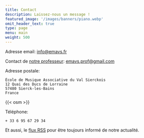 ```yaml
---
title: Contact
description: Laissez-nous un message !
featured_image: '/images/banners/piano.webp'
omit_header_text: true
type: page
menu: main
weight: 500
---
```


Adresse email: info@emavs.fr

Contact de [notre professeur](https://www.facebook.com/emmanuelle.emavs): emavs.prof@gmail.com

Adresse postale:

    École de Musique Associative du Val Sierckois
    12 Quai des Ducs de Lorraine
    57480 Sierck-les-Bains
    France

{{< osm >}}

Téléphone:

    + 33 6 95 67 29 34

Et aussi, le [flux RSS](/post/index.xml) pour être toujours informé de notre actualité.
